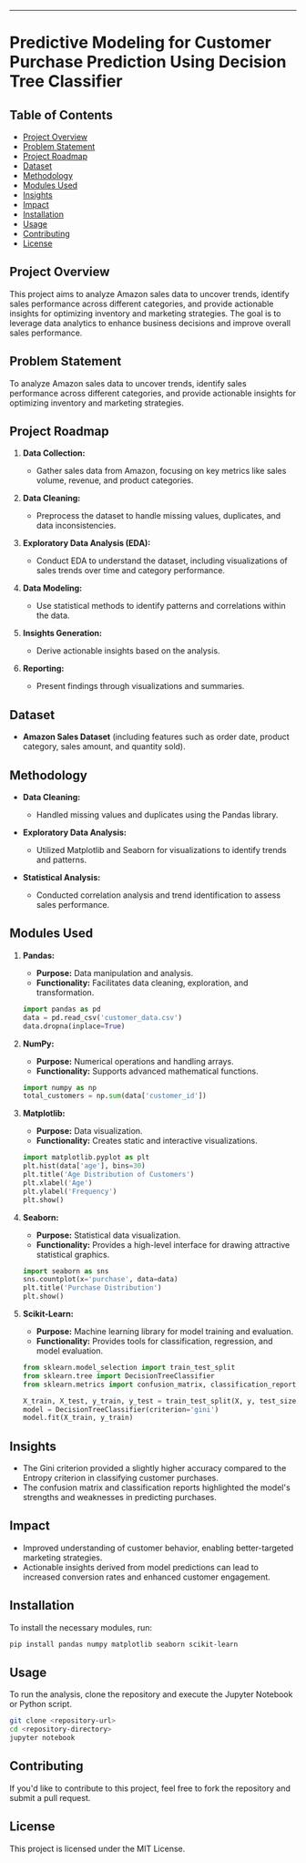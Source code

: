 
---

# Predictive Modeling for Customer Purchase Prediction Using Decision Tree Classifier

## Table of Contents
- [Project Overview](#project-overview)
- [Problem Statement](#problem-statement)
- [Project Roadmap](#project-roadmap)
- [Dataset](#dataset)
- [Methodology](#methodology)
- [Modules Used](#modules-used)
- [Insights](#insights)
- [Impact](#impact)
- [Installation](#installation)
- [Usage](#usage)
- [Contributing](#contributing)
- [License](#license)

## Project Overview
This project aims to analyze Amazon sales data to uncover trends, identify sales performance across different categories, and provide actionable insights for optimizing inventory and marketing strategies. The goal is to leverage data analytics to enhance business decisions and improve overall sales performance.

## Problem Statement
To analyze Amazon sales data to uncover trends, identify sales performance across different categories, and provide actionable insights for optimizing inventory and marketing strategies.

## Project Roadmap
1. **Data Collection:**
   - Gather sales data from Amazon, focusing on key metrics like sales volume, revenue, and product categories.
   
2. **Data Cleaning:**
   - Preprocess the dataset to handle missing values, duplicates, and data inconsistencies.
   
3. **Exploratory Data Analysis (EDA):**
   - Conduct EDA to understand the dataset, including visualizations of sales trends over time and category performance.
   
4. **Data Modeling:**
   - Use statistical methods to identify patterns and correlations within the data.
   
5. **Insights Generation:**
   - Derive actionable insights based on the analysis.
   
6. **Reporting:**
   - Present findings through visualizations and summaries.

## Dataset
- **Amazon Sales Dataset** (including features such as order date, product category, sales amount, and quantity sold).

## Methodology
- **Data Cleaning:**
  - Handled missing values and duplicates using the Pandas library.
  
- **Exploratory Data Analysis:**
  - Utilized Matplotlib and Seaborn for visualizations to identify trends and patterns.
  
- **Statistical Analysis:**
  - Conducted correlation analysis and trend identification to assess sales performance.
    
## Modules Used
1. **Pandas:**
   - **Purpose:** Data manipulation and analysis.
   - **Functionality:** Facilitates data cleaning, exploration, and transformation.

   ```python
   import pandas as pd
   data = pd.read_csv('customer_data.csv')
   data.dropna(inplace=True)
   ```

2. **NumPy:**
   - **Purpose:** Numerical operations and handling arrays.
   - **Functionality:** Supports advanced mathematical functions.

   ```python
   import numpy as np
   total_customers = np.sum(data['customer_id'])
   ```

3. **Matplotlib:**
   - **Purpose:** Data visualization.
   - **Functionality:** Creates static and interactive visualizations.

   ```python
   import matplotlib.pyplot as plt
   plt.hist(data['age'], bins=30)
   plt.title('Age Distribution of Customers')
   plt.xlabel('Age')
   plt.ylabel('Frequency')
   plt.show()
   ```

4. **Seaborn:**
   - **Purpose:** Statistical data visualization.
   - **Functionality:** Provides a high-level interface for drawing attractive statistical graphics.

   ```python
   import seaborn as sns
   sns.countplot(x='purchase', data=data)
   plt.title('Purchase Distribution')
   plt.show()
   ```

5. **Scikit-Learn:**
   - **Purpose:** Machine learning library for model training and evaluation.
   - **Functionality:** Provides tools for classification, regression, and model evaluation.

   ```python
   from sklearn.model_selection import train_test_split
   from sklearn.tree import DecisionTreeClassifier
   from sklearn.metrics import confusion_matrix, classification_report

   X_train, X_test, y_train, y_test = train_test_split(X, y, test_size=0.3, random_state=42)
   model = DecisionTreeClassifier(criterion='gini')
   model.fit(X_train, y_train)
   ```

## Insights
- The Gini criterion provided a slightly higher accuracy compared to the Entropy criterion in classifying customer purchases.
- The confusion matrix and classification reports highlighted the model's strengths and weaknesses in predicting purchases.

## Impact
- Improved understanding of customer behavior, enabling better-targeted marketing strategies.
- Actionable insights derived from model predictions can lead to increased conversion rates and enhanced customer engagement.

## Installation
To install the necessary modules, run:
```bash
pip install pandas numpy matplotlib seaborn scikit-learn
```

## Usage
To run the analysis, clone the repository and execute the Jupyter Notebook or Python script.

```bash
git clone <repository-url>
cd <repository-directory>
jupyter notebook
```

## Contributing
If you'd like to contribute to this project, feel free to fork the repository and submit a pull request.

## License
This project is licensed under the MIT License.
```
